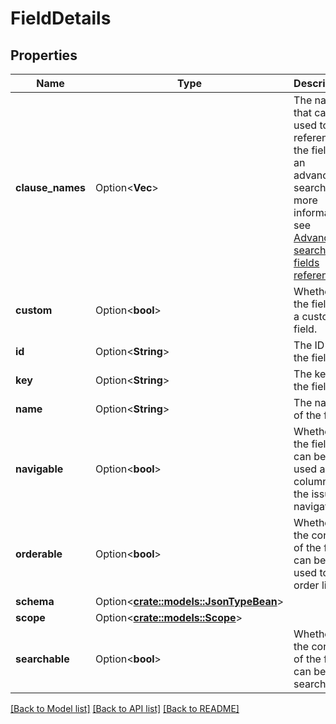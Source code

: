 # FieldDetails

## Properties

Name | Type | Description | Notes
------------ | ------------- | ------------- | -------------
**clause_names** | Option<**Vec<String>**> | The names that can be used to reference the field in an advanced search. For more information, see [Advanced searching - fields reference](https://confluence.atlassian.com/x/gwORLQ). | [optional]
**custom** | Option<**bool**> | Whether the field is a custom field. | [optional]
**id** | Option<**String**> | The ID of the field. | [optional]
**key** | Option<**String**> | The key of the field. | [optional]
**name** | Option<**String**> | The name of the field. | [optional]
**navigable** | Option<**bool**> | Whether the field can be used as a column on the issue navigator. | [optional]
**orderable** | Option<**bool**> | Whether the content of the field can be used to order lists. | [optional]
**schema** | Option<[**crate::models::JsonTypeBean**](JsonTypeBean.md)> |  | [optional]
**scope** | Option<[**crate::models::Scope**](Scope.md)> |  | [optional]
**searchable** | Option<**bool**> | Whether the content of the field can be searched. | [optional]

[[Back to Model list]](../README.md#documentation-for-models) [[Back to API list]](../README.md#documentation-for-api-endpoints) [[Back to README]](../README.md)


